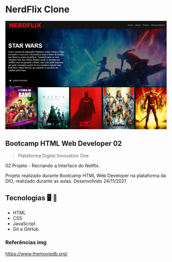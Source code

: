 
# NerdFlix Clone

![preview](./.github/preview.png)

## Bootcamp HTML Web Developer 02

> Plataforma Digital Innovation One

 02 Projeto - Recriando a Interface do Netflix.

Projeto realizado durante Bootcamp HTML Web Developer na plataforma da DIO, realizado durante as aulas. 
Desenvolvido 24/11/2021




 ## Tecnologias 🖥️ 🚀 

- HTML
- CSS
- JavaScript
- Git e GitHub


### Referências img 

https://www.themoviedb.org/ 
